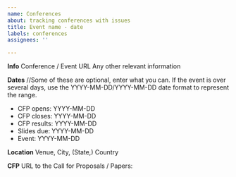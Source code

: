 ```yaml
---
name: Conferences
about: tracking conferences with issues
title: Event name - date
labels: conferences
assignees: ''

---
```

**Info**
Conference / Event URL
Any other relevant information

**Dates**
//Some of these are optional, enter what you can. If the event is over several days, use the YYYY-MM-DD/YYYY-MM-DD date format to represent the range.
- CFP opens:     YYYY-MM-DD
- CFP closes:    YYYY-MM-DD
- CFP results:   YYYY-MM-DD
- Slides due:    YYYY-MM-DD
- Event:         YYYY-MM-DD

**Location**
Venue, City, (State,) Country

**CFP**
URL to the Call for Proposals / Papers:
